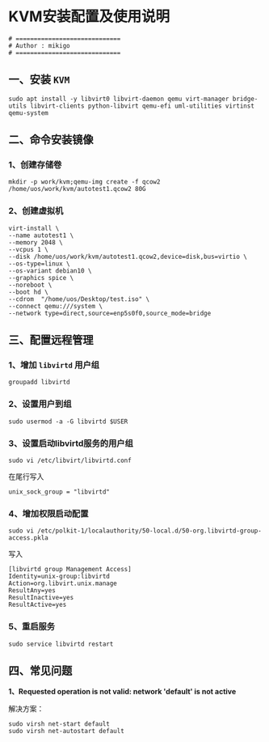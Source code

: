 # KVM安装配置及使用说明

```shell
# =============================
# Author : mikigo
# =============================
```

## 一、安装 `KVM`

```shell
sudo apt install -y libvirt0 libvirt-daemon qemu virt-manager bridge-utils libvirt-clients python-libvirt qemu-efi uml-utilities virtinst qemu-system
```
## 二、命令安装镜像
### 1、创建存储卷

```shell
mkdir -p work/kvm;qemu-img create -f qcow2 /home/uos/work/kvm/autotest1.qcow2 80G
```
### 2、创建虚拟机

```shell
virt-install \
--name autotest1 \
--memory 2048 \
--vcpus 1 \
--disk /home/uos/work/kvm/autotest1.qcow2,device=disk,bus=virtio \
--os-type=linux \
--os-variant debian10 \
--graphics spice \
--noreboot \
--boot hd \
--cdrom  "/home/uos/Desktop/test.iso" \
--connect qemu:///system \
--network type=direct,source=enp5s0f0,source_mode=bridge
```

## 三、配置远程管理

### 1、增加 `libvirtd` 用户组

```shell
groupadd libvirtd
```
### 2、设置用户到组

```shell
sudo usermod -a -G libvirtd $USER
```
### 3、设置启动libvirtd服务的用户组

```shell
sudo vi /etc/libvirt/libvirtd.conf
```
在尾行写入
```shell
unix_sock_group = "libvirtd"
```

### 4、增加权限启动配置

```shell
sudo vi /etc/polkit-1/localauthority/50-local.d/50-org.libvirtd-group-access.pkla
```
写入
```shell
[libvirtd group Management Access]
Identity=unix-group:libvirtd
Action=org.libvirt.unix.manage
ResultAny=yes
ResultInactive=yes
ResultActive=yes
```
### 5、重启服务

```shell
sudo service libvirtd restart
```

## 四、常见问题

**1、Requested operation is not valid: network 'default' is not active**

解决方案：

```shell
sudo virsh net-start default
sudo virsh net-autostart default
```
